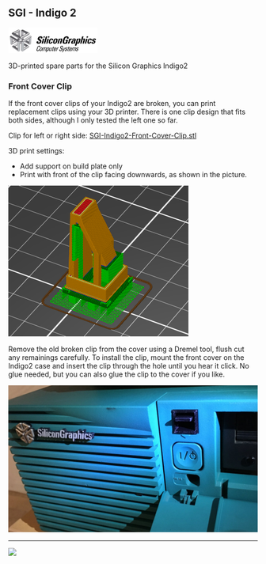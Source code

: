 ## SGI - Indigo 2

<img src="https://github.com/flexion-unity/SGI-3DPrint/raw/main/img/SGI-Logo.png" width="180">

3D-printed spare parts for the Silicon Graphics Indigo2

### Front Cover Clip

If the front cover clips of your Indigo2 are broken, you can print replacement clips using your 3D printer. There is one clip design that fits both sides, although I only tested the left one so far.

Clip for left or right side: [SGI-Indigo2-Front-Cover-Clip.stl](SGI-Indigo2-Front-Cover-Clip.stl)

3D print settings:

- Add support on build plate only
- Print with front of the clip facing downwards, as shown in the picture.

<img src="https://raw.githubusercontent.com/flexion-unity/SGI-3DPrint/main/Indigo2/img/SGI-Indigo2-Front-Cover-Clip-PrintSupport.png" width="364">

Remove the old broken clip from the cover using a Dremel tool, flush cut any remainings carefully.
To install the clip, mount the front cover on the Indigo2 case and insert the clip through the hole until you hear it click. No glue needed, but you can also glue the clip to the cover if you like.

<img src="https://raw.githubusercontent.com/flexion-unity/SGI-3DPrint/main/Indigo2/img/SGI-Indigo2-Front-Cover-Clip.jpg" width="640">


<hr><img src="https://www.flexion.ch/cdn/img/flexion.svg" width="120">